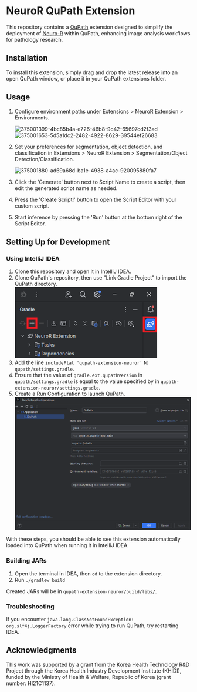 # NeuroR QuPath Extension

This repository contains a [QuPath](https://qupath.github.io) extension designed to simplify the deployment of [Neuro-R](https://www.neuro-cle.com/) within QuPath, enhancing image analysis workflows for pathology research.

## Installation

To install this extension, simply drag and drop the latest release into an open QuPath window, or place it in your QuPath extensions folder.

## Usage

1. Configure environment paths under Extensions > NeuroR Extension > Environments.


   ![375001399-4bc85b4a-e726-46b8-9c42-65697cd2f3ad](https://github.com/user-attachments/assets/223b5281-e990-4b82-b121-145c94ac3cbd)
   ![375001653-5d5a1dc2-2482-4922-8629-39544ef26683](https://github.com/user-attachments/assets/d2212a5d-f1fc-441d-b214-87d1420a4a9b)
2. Set your preferences for segmentation, object detection, and classification in Extensions > NeuroR Extension > Segmentation/Object Detection/Classification.

   ![375001880-ad69a68d-ba1e-4938-a4ac-920095880fa7](https://github.com/user-attachments/assets/905239ef-e751-4253-a03a-5d8d1036af94)
3. Click the 'Generate' button next to Script Name to create a script, then edit the generated script name as needed.
4. Press the 'Create Script!' button to open the Script Editor with your custom script.
5. Start inference by pressing the 'Run' button at the bottom right of the Script Editor.

## Setting Up for Development

### Using IntelliJ IDEA

1. Clone this repository and open it in IntelliJ IDEA.
2. Clone QuPath's repository, then use "Link Gradle Project" to import the QuPath directory.
   ![idea_link_gradle_project.png](idea_link_gradle_project.png)
3. Add the line `includeFlat 'qupath-extension-neuror'` to `qupath/settings.gradle`.
4. Ensure that the value of `gradle.ext.qupathVersion` in `qupath/settings.gradle` is equal to the value specified by in `qupath-extension-neuror/settings.gradle`. 
5. Create a Run Configuration to launch QuPath.
   ![idea_run_configuration.png](idea_run_configuration.png)

With these steps, you should be able to see this extension automatically loaded into QuPath when running it in IntelliJ IDEA.

### Building JARs

1. Open the terminal in IDEA, then `cd` to the extension directory.
2. Run `./gradlew build`

Created JARs will be in `qupath-extension-neuror/build/libs/`.

### Troubleshooting

If you encounter `java.lang.ClassNotFoundException: org.slf4j.LoggerFactory` error while trying to run QuPath, try restarting IDEA.


## Acknowledgments

This work was supported by a grant from the Korea Health Technology R&D Project through the Korea Health Industry Development Institute (KHIDI), funded by the Ministry of Health & Welfare, Republic of Korea (grant number: HI21C1137).
